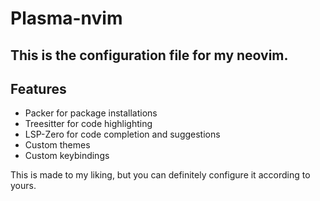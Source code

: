 # Plasma-nvim

## This is the configuration file for my neovim.

## Features
* Packer for package installations
* Treesitter for code highlighting
* LSP-Zero for code completion and suggestions
* Custom themes
* Custom keybindings

This is made to my liking, but you can definitely configure it according to yours.
